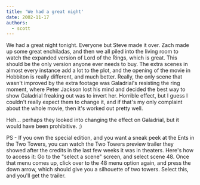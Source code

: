 ```yaml
---
title: 'We had a great night'
date: 2002-11-17
authors:
  - scott
---
```


We had a great night tonight. Everyone but Steve made it over. Zach made up some great enchiladas, and then we all piled into the living room to watch the expanded version of Lord of the Rings, which is great. This should be the only version anyone ever needs to buy. The extra scenes in almost every instance add a lot to the plot, and the opening of the movie in Hobbiton is really different, and much better. Really, the only scene that wasn't improved by the extra footage was Galadrial's resisting the ring moment, where Peter Jackson lost his mind and decided the best way to show Galadrial freaking out was to invert her. Horrible effect, but I guess I couldn't really expect them to change it, and if that's my only complaint about the whole movie, then it's worked out pretty well.

Heh... perhaps they looked into changing the effect on Galadrial, but it would have been prohibitive. ;)

PS - If you own the special edition, and you want a sneak peek at the Ents in the Two Towers, you can watch the Two Towers preview trailer they showed after the credits in the last few weeks it was in theaters. Here's how to access it: Go to the "select a scene" screen, and select scene 48. Once that menu comes up, click over to the 48 menu option again, and press the down arrow, which should give you a silhouette of two towers. Select this, and you'll get the trailer.

